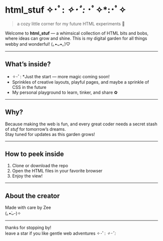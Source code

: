 # html_stuf ✧･ﾟ: *✧･ﾟ:* ･ﾟ✧*:･ﾟ✧

> a cozy little corner for my future HTML experiments 🌱

Welcome to **html_stuf** — a whimsical collection of HTML bits and bobs, where ideas can grow and shine. This is my digital garden for all things webby and wonderful! (｡•ᴗ•｡)♡

---

## What’s inside?  

- ✧･ﾟ: *Just the start — more magic coming soon!  
- Sprinkles of creative layouts, playful pages, and maybe a sprinkle of CSS in the future
- My personal playground to learn, tinker, and share ✿

---

## Why?  

Because making the web is fun, and every great coder needs a secret stash of *stuf* for tomorrow’s dreams.  
Stay tuned for updates as this garden grows!

---

## How to peek inside

1. Clone or download the repo
2. Open the HTML files in your favorite browser
3. Enjoy the view!

---

## About the creator

Made with care by Zee  
(｡•̀ᴗ-)✧

---

thanks for stopping by!  
leave a star if you like gentle web adventures ✧･ﾟ: *✧･ﾟ:*
